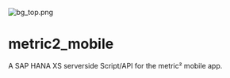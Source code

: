 ![bg_top.png](http://metric2.com/img/bg_top.png)

metric2_mobile
==============

A SAP HANA XS serverside Script/API for the metric² mobile app.
